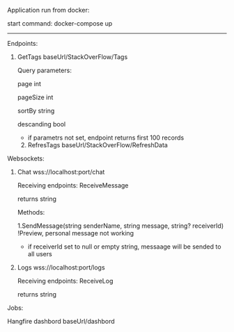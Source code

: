 Application run from docker:

 start command: docker-compose up

__________________________________________________________________________________________________________________________

Endpoints:

1. GetTags baseUrl/StackOverFlow/Tags 

    Query parameters:

     page int

     pageSize int

     sortBy string

     descanding bool

   - if parametrs not set, endpoint returns first 100 records 

   2. RefresTags baseUrl/StackOverFlow/RefreshData 

Websockets:

1. Chat wss://localhost:port/chat 

    Receiving endpoints: ReceiveMessage

     returns string

   Methods:

     1.SendMessage(string senderName, string message, string? receiverId) !Preview, personal message not working
     
     - if receiverId set to null or empty string, messaage will be sended to all users

2. Logs wss://localhost:port/logs

    Receiving endpoints: ReceiveLog

     returns string

Jobs:

Hangfire dashbord baseUrl/dashbord
 

